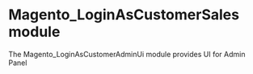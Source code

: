 # Magento_LoginAsCustomerSales module

The Magento_LoginAsCustomerAdminUi module provides UI for Admin Panel
